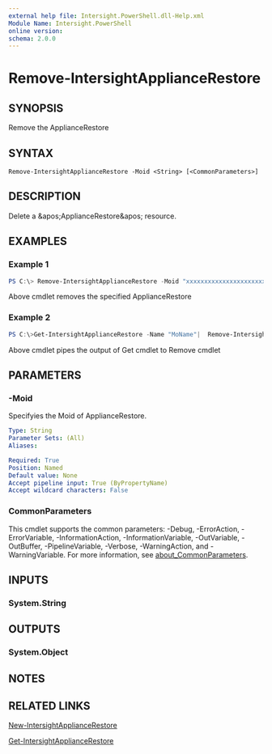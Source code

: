 ```yaml
---
external help file: Intersight.PowerShell.dll-Help.xml
Module Name: Intersight.PowerShell
online version:
schema: 2.0.0
---
```


# Remove-IntersightApplianceRestore

## SYNOPSIS
Remove the ApplianceRestore

## SYNTAX

```
Remove-IntersightApplianceRestore -Moid <String> [<CommonParameters>]
```

## DESCRIPTION
Delete a &amp;apos;ApplianceRestore&amp;apos; resource.

## EXAMPLES

### Example 1
```powershell
PS C:\> Remove-IntersightApplianceRestore -Moid "xxxxxxxxxxxxxxxxxxxxxxxxxxx"
```
Above cmdlet removes the specified ApplianceRestore 

### Example 2
```powershell
PS C:\>Get-IntersightApplianceRestore -Name "MoName"|  Remove-IntersightApplianceRestore
```
Above cmdlet pipes the output of Get cmdlet to Remove cmdlet

## PARAMETERS

### -Moid
Specifyies the Moid of ApplianceRestore.

```yaml
Type: String
Parameter Sets: (All)
Aliases:

Required: True
Position: Named
Default value: None
Accept pipeline input: True (ByPropertyName)
Accept wildcard characters: False
```

### CommonParameters
This cmdlet supports the common parameters: -Debug, -ErrorAction, -ErrorVariable, -InformationAction, -InformationVariable, -OutVariable, -OutBuffer, -PipelineVariable, -Verbose, -WarningAction, and -WarningVariable. For more information, see [about_CommonParameters](http://go.microsoft.com/fwlink/?LinkID=113216).

## INPUTS

### System.String

## OUTPUTS

### System.Object
## NOTES

## RELATED LINKS

[New-IntersightApplianceRestore](./New-IntersightApplianceRestore.md)

[Get-IntersightApplianceRestore](./Get-IntersightApplianceRestore.md)

